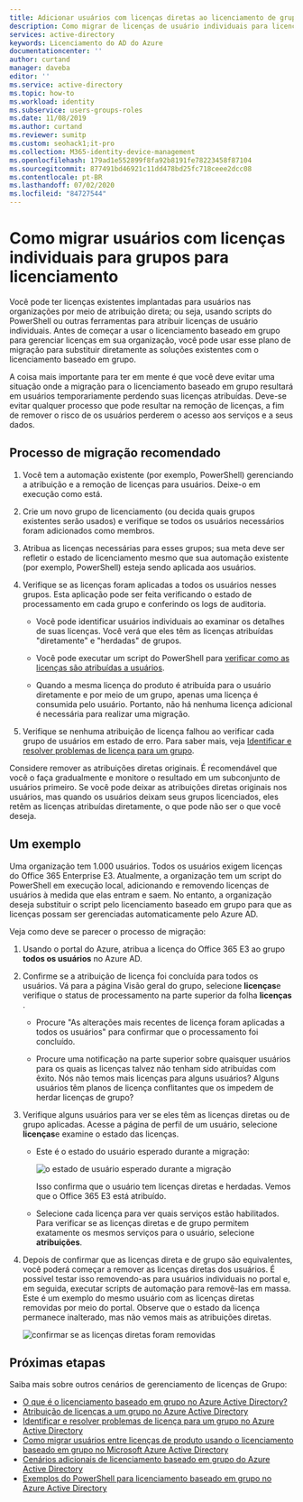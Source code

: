 ```yaml
---
title: Adicionar usuários com licenças diretas ao licenciamento de grupo-Azure AD | Microsoft Docs
description: Como migrar de licenças de usuário individuais para licenciamento baseado em grupo usando o Azure Active Directory
services: active-directory
keywords: Licenciamento do AD do Azure
documentationcenter: ''
author: curtand
manager: daveba
editor: ''
ms.service: active-directory
ms.topic: how-to
ms.workload: identity
ms.subservice: users-groups-roles
ms.date: 11/08/2019
ms.author: curtand
ms.reviewer: sumitp
ms.custom: seohack1;it-pro
ms.collection: M365-identity-device-management
ms.openlocfilehash: 179ad1e552899f8fa92b8191fe78223458f87104
ms.sourcegitcommit: 877491bd46921c11dd478bd25fc718ceee2dcc08
ms.contentlocale: pt-BR
ms.lasthandoff: 07/02/2020
ms.locfileid: "84727544"
---
```

# <a name="how-to-migrate-users-with-individual-licenses-to-groups-for-licensing"></a>Como migrar usuários com licenças individuais para grupos para licenciamento

Você pode ter licenças existentes implantadas para usuários nas organizações por meio de atribuição direta; ou seja, usando scripts do PowerShell ou outras ferramentas para atribuir licenças de usuário individuais. Antes de começar a usar o licenciamento baseado em grupo para gerenciar licenças em sua organização, você pode usar esse plano de migração para substituir diretamente as soluções existentes com o licenciamento baseado em grupo.

A coisa mais importante para ter em mente é que você deve evitar uma situação onde a migração para o licenciamento baseado em grupo resultará em usuários temporariamente perdendo suas licenças atribuídas. Deve-se evitar qualquer processo que pode resultar na remoção de licenças, a fim de remover o risco de os usuários perderem o acesso aos serviços e a seus dados.

## <a name="recommended-migration-process"></a>Processo de migração recomendado

1. Você tem a automação existente (por exemplo, PowerShell) gerenciando a atribuição e a remoção de licenças para usuários. Deixe-o em execução como está.

1. Crie um novo grupo de licenciamento (ou decida quais grupos existentes serão usados) e verifique se todos os usuários necessários foram adicionados como membros.

1. Atribua as licenças necessárias para esses grupos; sua meta deve ser refletir o estado de licenciamento mesmo que sua automação existente (por exemplo, PowerShell) esteja sendo aplicada aos usuários.

1. Verifique se as licenças foram aplicadas a todos os usuários nesses grupos. Esta aplicação pode ser feita verificando o estado de processamento em cada grupo e conferindo os logs de auditoria.

   - Você pode identificar usuários individuais ao examinar os detalhes de suas licenças. Você verá que eles têm as licenças atribuídas "diretamente" e "herdadas" de grupos.

   - Você pode executar um script do PowerShell para [verificar como as licenças são atribuídas a usuários](licensing-group-advanced.md#use-powershell-to-see-who-has-inherited-and-direct-licenses).

   - Quando a mesma licença do produto é atribuída para o usuário diretamente e por meio de um grupo, apenas uma licença é consumida pelo usuário. Portanto, não há nenhuma licença adicional é necessária para realizar uma migração.

1. Verifique se nenhuma atribuição de licença falhou ao verificar cada grupo de usuários em estado de erro. Para saber mais, veja [Identificar e resolver problemas de licença para um grupo](licensing-groups-resolve-problems.md).

Considere remover as atribuições diretas originais. É recomendável que você o faça gradualmente e monitore o resultado em um subconjunto de usuários primeiro. Se você pode deixar as atribuições diretas originais nos usuários, mas quando os usuários deixam seus grupos licenciados, eles retêm as licenças atribuídas diretamente, o que pode não ser o que você deseja.

## <a name="an-example"></a>Um exemplo

Uma organização tem 1.000 usuários. Todos os usuários exigem licenças do Office 365 Enterprise E3. Atualmente, a organização tem um script do PowerShell em execução local, adicionando e removendo licenças de usuários à medida que elas entram e saem. No entanto, a organização deseja substituir o script pelo licenciamento baseado em grupo para que as licenças possam ser gerenciadas automaticamente pelo Azure AD.

Veja como deve se parecer o processo de migração:

1. Usando o portal do Azure, atribua a licença do Office 365 E3 ao grupo **todos os usuários** no Azure AD.

1. Confirme se a atribuição de licença foi concluída para todos os usuários. Vá para a página Visão geral do grupo, selecione **licenças**e verifique o status de processamento na parte superior da folha **licenças** .

   - Procure "As alterações mais recentes de licença foram aplicadas a todos os usuários" para confirmar que o processamento foi concluído.

   - Procure uma notificação na parte superior sobre quaisquer usuários para os quais as licenças talvez não tenham sido atribuídas com êxito. Nós não temos mais licenças para alguns usuários? Alguns usuários têm planos de licença conflitantes que os impedem de herdar licenças de grupo?

1. Verifique alguns usuários para ver se eles têm as licenças diretas ou de grupo aplicadas. Acesse a página de perfil de um usuário, selecione **licenças**e examine o estado das licenças.

   - Este é o estado do usuário esperado durante a migração:

      ![o estado de usuário esperado durante a migração](./media/licensing-groups-migrate-users/expected-user-state.png)

     Isso confirma que o usuário tem licenças diretas e herdadas. Vemos que o Office 365 E3 está atribuído.

   - Selecione cada licença para ver quais serviços estão habilitados. Para verificar se as licenças diretas e de grupo permitem exatamente os mesmos serviços para o usuário, selecione **atribuições**.

1. Depois de confirmar que as licenças direta e de grupo são equivalentes, você poderá começar a remover as licenças diretas dos usuários. É possível testar isso removendo-as para usuários individuais no portal e, em seguida, executar scripts de automação para removê-las em massa. Este é um exemplo do mesmo usuário com as licenças diretas removidas por meio do portal. Observe que o estado da licença permanece inalterado, mas não vemos mais as atribuições diretas.

   ![confirmar se as licenças diretas foram removidas](./media/licensing-groups-migrate-users/direct-licenses-removed.png)

## <a name="next-steps"></a>Próximas etapas

Saiba mais sobre outros cenários de gerenciamento de licenças de Grupo:

- [O que é o licenciamento baseado em grupo no Azure Active Directory?](../fundamentals/active-directory-licensing-whatis-azure-portal.md)
- [Atribuição de licenças a um grupo no Azure Active Directory](licensing-groups-assign.md)
- [Identificar e resolver problemas de licença para um grupo no Azure Active Directory](licensing-groups-resolve-problems.md)
- [Como migrar usuários entre licenças de produto usando o licenciamento baseado em grupo no Microsoft Azure Active Directory](licensing-groups-change-licenses.md)
- [Cenários adicionais de licenciamento baseado em grupo do Azure Active Directory](licensing-group-advanced.md)
- [Exemplos do PowerShell para licenciamento baseado em grupo no Azure Active Directory](licensing-ps-examples.md)
